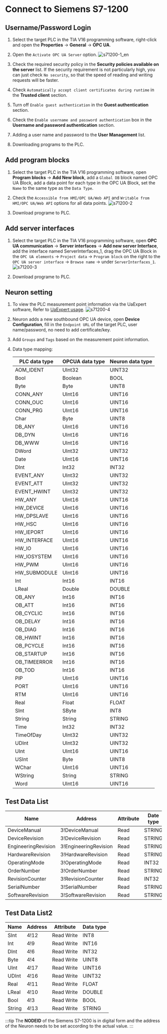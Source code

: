 # Connect to Siemens S7-1200

## Username/Password Login

1. Select the target PLC in the TIA V16 programming software, right-click and open the **Properties** -> **General** -> **OPC UA**.

2. Open the `Activate OPC UA Server` option.
![s71200-1_en](./assets/s71200-1_en.jpg)

3. Check the required security policy in the **Security policies available on the server** list. If the security requirement is not particularly high, you can just check `No security`, so that the speed of reading and writing requests will be faster.

4. Check `Automatically accept client certificates during runtime` in the **Trusted client** section.

5. Turn off `Enable guest authentication` in the **Guest authentication** section.

6. Check the `Enable username and password authentication` box in the **Username and password authentication** section.

7. Adding a user name and password to the **User Management** list.

8. Downloading programs to the PLC.

## Add program blocks

1. Select the target PLC in the TIA V16 programming software, open **Program blocks** -> **Add New block**, add a `Global DB` block named OPC UA Block, add a data point for each type in the OPC UA Block, set the `Name` to the same type as the `Data Type`.

2. Check the `Accessible from HMI/OPC UA/Web API` and `Writable from HMI/OPC UA/Web API` options for all data points.
![s71200-2](./assets/s71200-2_en.jpg)

3. Download programe to PLC.

## Add server interfaces

1. Select the target PLC in the TIA V16 programming software, open **OPC UA communication** -> **Server interfaces** -> **Add new server Interface**, add the interface named ServerInterfaces_1, drag the OPC UA Block in the `OPC UA elements` -> `Project data` -> `Program block` on the right to the `OPC UA server interface` -> `Browse name` -> under `ServerInterfaces_1`.
![s71200-3](./assets/s71200-3_en.jpg)

2. Download programe to PLC.

## Neuron setting

1. To view the PLC measurement point information via the UaExpert software, Refer to [UaExpert usage](./uaexpert.md).
![s71200-4](./assets/s71200-4.jpg)

2. Neuron adds a new southbound OPC UA device, open **Device Configuration**, fill in the `Endpoint URL` of the target PLC, user name/password, no need to add certificate/key.

3. Add `Groups` and `Tags` based on the measurement point information.

4. Data type mapping:

   | PLC data type | OPCUA data type | Neuron data type|
   | ------------ | -------------- | --------------- |
   | AOM_IDENT    | UInt32         | UINT32          |
   | Bool         | Boolean        | BOOL            |
   | Byte         | Byte           | UINT8           |
   | CONN_ANY     | UInt16         | UINT16          |
   | CONN_OUC     | UInt16         | UINT16          |
   | CONN_PRG     | UInt16         | UINT16          |
   | Char         | Byte           | UINT8           |
   | DB_ANY       | UInt16         | UINT16          |
   | DB_DYN       | UInt16         | UINT16          |
   | DB_WWW       | UInt16         | UINT16          |
   | DWord        | UInt32         | UINT32          |
   | Date         | UInt16         | UINT16          |
   | DInt         | Int32          | INT32           |
   | EVENT_ANY    | UInt32         | UINT32          |
   | EVENT_ATT    | UInt32         | UINT32          |
   | EVENT_HWINT  | UInt32         | UINT32          |
   | HW_ANY       | UInt16         | UINT16          |
   | HW_DEVICE    | UInt16         | UINT16          |
   | HW_DPSLAVE   | UInt16         | UINT16          |
   | HW_HSC       | UInt16         | UINT16          |
   | HW_IEPORT    | UInt16         | UINT16          |
   | HW_INTERFACE | UInt16         | UINT16          |
   | HW_IO        | UInt16         | UINT16          |
   | HW_IOSYSTEM  | UInt16         | UINT16          |
   | HW_PWM       | UInt16         | UINT16          |
   | HW_SUBMODULE | UInt16         | UINT16          |
   | Int          | Int16          | INT16           |
   | LReal        | Double         | DOUBLE          |
   | OB_ANY       | Int16          | INT16           |
   | OB_ATT       | Int16          | INT16           |
   | OB_CYCLIC    | Int16          | INT16           |
   | OB_DELAY     | Int16          | INT16           |
   | OB_DIAG      | Int16          | INT16           |
   | OB_HWINT     | Int16          | INT16           |
   | OB_PCYCLE    | Int16          | INT16           |
   | OB_STARTUP   | Int16          | INT16           |
   | OB_TIMEERROR | Int16          | INT16           |
   | OB_TOD       | Int16          | INT16           |
   | PIP          | UInt16         | UINT16          |
   | PORT         | UInt16         | UINT16          |
   | RTM          | UInt16         | UINT16          |
   | Real         | Float          | FLOAT           |
   | SInt         | SByte          | INT8            |
   | String       | String         | STRING          |
   | Time         | Int32          | INT32           |
   | TimeOfDay    | UInt32         | UINT32          |
   | UDInt        | UInt32         | UINT32          |
   | UInt         | UInt16         | UINT16          |
   | USInt        | Byte           | UINT8           |
   | WChar        | UInt16         | UINT16          |
   | WString      | String         | STRING          |
   | Word         | UInt16         | UINT16          |

   
## Test Data List

|  Name               |  Address                 | Attribute | Date type   |
| ------------------- | --------------------- | ---- | ------ |
| DeviceManual        | 3!DeviceManual        | Read | STRING |
| DeviceRevision      | 3!DeviceRevision      | Read | STRING |
| EngineeringRevision | 3!EngineeringRevision | Read | STRING |
| HardwareRevision    | 3!HardwareRevision    | Read | STRING |
| OperatingMode       | 3!OperatingMode       | Read | INT32  |
| OrderNumber         | 3!OrderNumber         | Read | STRING |
| RevisionCounter     | 3!RevisionCounter     | Read | INT32  |
| SerialNumber        | 3!SerialNumber        | Read | STRING |
| SoftwareRevision    | 3!SoftwareRevision    | Read | STRING |

## Test Data List2

| Name   | Address | Attribute       | Data type   |
| ------ | ---- | ---------- | ------ |
| SInt   | 4!12 | Read Write | INT8   |
| Int    | 4!9  | Read Write | INT16  |
| DInt   | 4!6  | Read Write | INT32  |
| Byte   | 4!4  | Read Write | UINT8  |
| UInt   | 4!17 | Read Write | UINT16 |
| UDInt  | 4!16 | Read Write | UINT32 |
| Real   | 4!11 | Read Write | FLOAT  |
| LReal  | 4!10 | Read Write | DOUBLE |
| Bool   | 4!3  | Read Write | BOOL   |
| String | 4!13 | Read Write | STRING |

:::tip
The **NODEID** of the Siemens S7-1200 is in digital form and the address of the Neuron needs to be set according to the actual value.
:::
